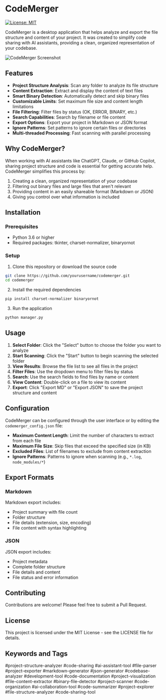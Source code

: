 # CodeMerger

[![License: MIT](https://img.shields.io/badge/License-MIT-yellow.svg)](https://opensource.org/licenses/MIT)

CodeMerger is a desktop application that helps analyze and export the file structure and content of your project. It was created to simplify code sharing with AI assistants, providing a clean, organized representation of your codebase.

![CodeMerger Screenshot](screenshot.png)

## Features

- **Project Structure Analysis**: Scan any folder to analyze its file structure
- **Content Extraction**: Extract and display the content of text files
- **Smart Binary Detection**: Automatically detect and skip binary files
- **Customizable Limits**: Set maximum file size and content length limitations
- **File Filtering**: Filter files by status (OK, ERROR, BINARY, etc.)
- **Search Capabilities**: Search by filename or file content
- **Export Options**: Export your project in Markdown or JSON format
- **Ignore Patterns**: Set patterns to ignore certain files or directories
- **Multi-threaded Processing**: Fast scanning with parallel processing

## Why CodeMerger?

When working with AI assistants like ChatGPT, Claude, or GitHub Copilot, sharing project structure and code is essential for getting accurate help. CodeMerger simplifies this process by:

1. Creating a clean, organized representation of your codebase
2. Filtering out binary files and large files that aren't relevant
3. Providing content in an easily shareable format (Markdown or JSON)
4. Giving you control over what information is included

## Installation

### Prerequisites

- Python 3.6 or higher
- Required packages: tkinter, charset-normalizer, binaryornot

### Setup

1. Clone this repository or download the source code

```bash
git clone https://github.com/yourusername/codemerger.git
cd codemerger
```

2. Install the required dependencies

```bash
pip install charset-normalizer binaryornot
```

3. Run the application

```bash
python manager.py
```

## Usage

1. **Select Folder**: Click the "Select" button to choose the folder you want to analyze
2. **Start Scanning**: Click the "Start" button to begin scanning the selected folder
3. **View Results**: Browse the file list to see all files in the project
4. **Filter Files**: Use the dropdown menu to filter files by status
5. **Search**: Use the search fields to find files by name or content
6. **View Content**: Double-click on a file to view its content
7. **Export**: Click "Export MD" or "Export JSON" to save the project structure and content

## Configuration

CodeMerger can be configured through the user interface or by editing the `codemerger_config.json` file:

- **Maximum Content Length**: Limit the number of characters to extract from each file
- **Maximum File Size**: Skip files that exceed the specified size (in KB)
- **Excluded Files**: List of filenames to exclude from content extraction
- **Ignore Patterns**: Patterns to ignore when scanning (e.g., `*.log`, `node_modules/*`)

## Export Formats

### Markdown

Markdown export includes:
- Project summary with file count
- Folder structure
- File details (extension, size, encoding)
- File content with syntax highlighting

### JSON

JSON export includes:
- Project metadata
- Complete folder structure
- File details and content
- File status and error information

## Contributing

Contributions are welcome! Please feel free to submit a Pull Request.

## License

This project is licensed under the MIT License - see the LICENSE file for details.

## Keywords and Tags

#project-structure-analyzer #code-sharing #ai-assistant-tool #file-parser #project-exporter #markdown-generator #json-generator #codebase-analyzer #development-tool #code-documentation #project-visualization #file-content-extractor #binary-file-detector #project-scanner #code-organization #ai-collaboration-tool #code-summarizer #project-explorer #file-structure-analyzer #code-sharing-tool